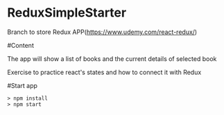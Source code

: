 # ReduxSimpleStarter

Branch to store Redux APP(https://www.udemy.com/react-redux/)

#Content

The app will show a list of books and the current details of selected book

Exercise to practice react's states and how to connect it with Redux 

#Start app
```
> npm install
> npm start
```
